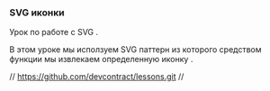 ### SVG иконки


Урок по работе с SVG . 

В этом уроке мы исползуем  SVG паттерн из которого средством функции 
мы извлекаем определенную иконку .



// https://github.com/devcontract/lessons.git // 

